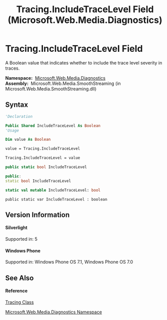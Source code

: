 ﻿---
title: Tracing.IncludeTraceLevel Field (Microsoft.Web.Media.Diagnostics)
TOCTitle: IncludeTraceLevel Field
ms:assetid: F:Microsoft.Web.Media.Diagnostics.Tracing.IncludeTraceLevel
ms:mtpsurl: https://msdn.microsoft.com/en-us/library/microsoft.web.media.diagnostics.tracing.includetracelevel(v=VS.95)
ms:contentKeyID: 46307529
ms.date: 05/31/2012
mtps_version: v=VS.95
f1_keywords:
- Microsoft.Web.Media.Diagnostics.Tracing.IncludeTraceLevel
dev_langs:
- CSharp
- JScript
- VB
- FSharp
- c++
api_location:
- Microsoft.Web.Media.SmoothStreaming.dll
api_name:
- Microsoft.Web.Media.Diagnostics.Tracing.IncludeTraceLevel
api_type:
- Managed
topic_type:
- apiref
- kbSyntax
product_family_name: VS
ROBOTS: INDEX,FOLLOW
---

# Tracing.IncludeTraceLevel Field

A Boolean value that indicates whether to include the trace level severity in traces.

**Namespace:**  [Microsoft.Web.Media.Diagnostics](microsoft-web-media-diagnostics-namespace_1.md)  
**Assembly:**  Microsoft.Web.Media.SmoothStreaming (in Microsoft.Web.Media.SmoothStreaming.dll)

## Syntax

``` vb
'Declaration

Public Shared IncludeTraceLevel As Boolean
'Usage

Dim value As Boolean

value = Tracing.IncludeTraceLevel

Tracing.IncludeTraceLevel = value
```

``` csharp
public static bool IncludeTraceLevel
```

``` c++
public:
static bool IncludeTraceLevel
```

``` fsharp
static val mutable IncludeTraceLevel: bool
```

``` jscript
public static var IncludeTraceLevel : boolean
```

## Version Information

#### Silverlight

Supported in: 5  

#### Windows Phone

Supported in: Windows Phone OS 7.1, Windows Phone OS 7.0  

## See Also

#### Reference

[Tracing Class](tracing-class-microsoft-web-media-diagnostics_1.md)

[Microsoft.Web.Media.Diagnostics Namespace](microsoft-web-media-diagnostics-namespace_1.md)

